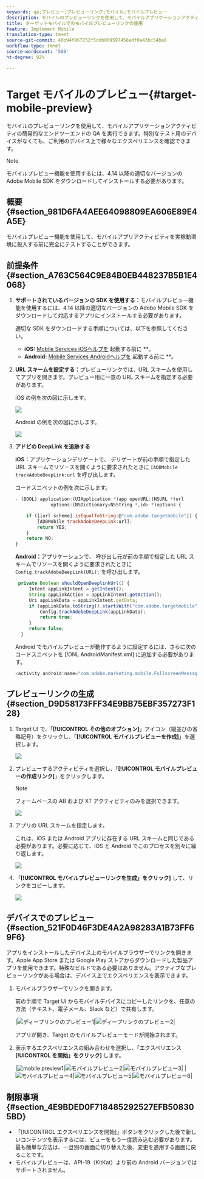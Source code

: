 ```yaml
---
keywords: qa;プレビュー;プレビューリンク;モバイル;モバイルプレビュー
description: モバイルのプレビューリンクを使用して、モバイルアプリケーションアクティビティの簡易的なエンドツーエンドの QA を実行できます。特別なテスト用のデバイスがなくても、ご利用のデバイス上で様々なエクスペリエンスを確認できます。
title: ターゲットモバイルでのモバイルプレビューリンクの使用
feature: Implement Mobile
translation-type: tm+mt
source-git-commit: 48b94f967252f5ddb009597456edf0a43bc54ba6
workflow-type: tm+mt
source-wordcount: '589'
ht-degree: 92%

---
```



# Target モバイルのプレビュー{#target-mobile-preview}

モバイルのプレビューリンクを使用して、モバイルアプリケーションアクティビティの簡易的なエンドツーエンドの QA を実行できます。特別なテスト用のデバイスがなくても、ご利用のデバイス上で様々なエクスペリエンスを確認できます。

>[!NOTE]
>
>モバイルプレビュー機能を使用するには、4.14 以降の適切なバージョンの Adobe Mobile SDK をダウンロードしてインストールする必要があります。

## 概要 {#section_981D6FA4AEE64098809EA606E89E4A5E}

モバイルプレビュー機能を使用して、モバイルアプリアクティビティを実稼動環境に投入する前に完全にテストすることができます。

## 前提条件 {#section_A763C564C9E84B0EB448237B5B1E4068}

1. **サポートされているバージョンの SDK を使用する：**&#x200B;モバイルプレビュー機能を使用するには、4.14 以降の適切なバージョンの Adobe Mobile SDK をダウンロードして対応するアプリにインストールする必要があります。

   適切な SDK をダウンロードする手順については、以下を参照してください。

   * **iOS:** [Mobile Services iOSヘルプを](https://experienceleague.adobe.com/docs/mobile-services/ios/getting-started-ios/requirements.html) 起動する前に **。
   * **Android:** [Mobile Services Androidヘルプを](https://experienceleague.adobe.com/docs/mobile-services/android/getting-started-android/requirements.html) 起動する前に **。

1. **URL スキームを設定する：**&#x200B;プレビューリンクでは、URL スキームを使用してアプリを開きます。プレビュー用に一意の URL スキームを指定する必要があります。

   iOS の例を次の図に示します。

   ![](assets/mobile-preview-url-scheme-ios.png)

   Android の例を次の図に示します。

   ![](assets/Android_Deeplink.png)

1. **アドビの DeepLink を追跡する**

   **iOS：**&#x200B;アプリケーションデリゲートで、 デリゲートが前の手順で指定した URL スキームでリソースを開くように要求されたときに `[ADBMobile trackAdobeDeepLink:url` を呼び出します。

   コードスニペットの例を次に示します。

   ```javascript
   - (BOOL) application:(UIApplication *)app openURL:(NSURL *)url 
                options:(NSDictionary<NSString *,id> *)options { 
   
       if ([[url scheme] isEqualToString:@"com.adobe.targetmobile"]) { 
           [ADBMobile trackAdobeDeepLink:url]; 
           return YES; 
       } 
       return NO; 
   } 
   ```

   **Android：**&#x200B;アプリケーションで、 呼び出し元が前の手順で指定した URL スキームでリソースを開くように要求されたときに `Config.trackAdobeDeepLink(URL);` を呼び出します。

   ```javascript
    private Boolean shouldOpenDeeplinkUrl() { 
        Intent appLinkIntent = getIntent(); 
        String appLinkAction = appLinkIntent.getAction(); 
        Uri appLinkData = appLinkIntent.getData; 
        if (appLinkData.toString().startsWith("com.adobe.targetmobile")) { 
            Config.trackAdobeDeepLink(appLinkData); 
            return true; 
        } 
        return false; 
     }
   ```

   Android でモバイルプレビューが動作するように設定するには、さらに次のコードスニペットを [!DNL AndroidManifest.xml] に追加する必要があります。

   ```javascript
   <activity android:name="com.adobe.marketing.mobile.FullscreenMessageActivity" />
   ```

## プレビューリンクの生成 {#section_D9D58173FFF34E9BB75EBF357273F128}

1. Target UI で、「**[!UICONTROL その他のオプション]**」アイコン（縦並びの省略記号）をクリックし、「**[!UICONTROL モバイルプレビューを作成]**」を選択します。

   ![](assets/mobile-preview-create.png)

1. プレビューするアクティビティを選択し、「**[!UICONTROL モバイルプレビューの作成リンク]**」をクリックします。

   >[!NOTE]
   >
   >フォームベースの AB および XT アクティビティのみを選択できます。

   ![](assets/mobile-preview-select-activities.png)

1. アプリの URL スキームを指定します。

   これは、iOS または Android アプリに存在する URL スキームと同じである必要があります。必要に応じて、iOS と Android でこのプロセスを別々に繰り返します。

   ![](assets/mobile-preview-enter-url-scheme.png)

1. 「**[!UICONTROL モバイルプレビューリンクを生成」をクリック]** して、リンクをコピーします。

   ![](assets/mobile-preview-generate-and-copy.png)

## デバイスでのプレビュー {#section_521F0D46F3DE4A2A98283A1B73FF69F6}

アプリをインストールしたデバイス上のモバイルブラウザーでリンクを開きます。Apple App Store または Google Play ストアからダウンロードした製品アプリを使用できます。特殊なビルドである必要はありません。アクティブなプレビューリンクがある場合は、デバイス上でエクスペリエンスを表示できます。

1. モバイルブラウザーでリンクを開きます。

   前の手順で Target UI からモバイルデバイスにコピーしたリンクを、任意の方法（テキスト、電子メール、Slack など）で共有します。

   |![ディープリンクのプレビュー1](/help/c-target-mobile-app/assets/mobile-preview-open-deeplink.png)|![ディープリンクのプレビュー2](/help/c-target-mobile-app/assets/mobile-preview-open-app.png)|

   アプリが開き、Target のモバイルプレビューモードが開始されます。

1. 表示するエクスペリエンスの組み合わせを選択し、「エクスペリエンス **[!UICONTROL を開始」をクリック]** します。

   |![mobile preview1](/help/c-target-mobile-app/assets/mobile-preview-experience-selection-1.png)|![モバイルプレビュー2](/help/c-target-mobile-app/assets/mobile-preview-experience-result-1-france.png)|![モバイルプレビュー3](/help/c-target-mobile-app/assets/mobile-preview-experience-result-1-shipfree.png)|
|![モバイルプレビュー4](/help/c-target-mobile-app/assets/mobile-preview-experience-selection-2.png)|![モバイルプレビュー5](/help/c-target-mobile-app/assets/mobile-preview-experience-result-2-aus.png)|![モバイルプレビュー6](/help/c-target-mobile-app/assets/mobile-preview-experience-result-2-10off.png)|

## 制限事項 {#section_4E9BDED0F718485292527EFB508305BD}

* 「[!UICONTROL エクスペリエンスを開始]」ボタンをクリックした後で新しいコンテンツを表示するには、ビューをもう一度読み込む必要があります。最も簡単な方法は、一旦別の画面に切り替えた後、変更を適用する画面に戻ることです。
* モバイルプレビューは、API-19（KitKat）より前の Android バージョンではサポートされません。